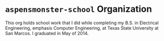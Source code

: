 # `aspensmonster-school` Organization

This org holds school work that I did while completing my B.S. in Electrical
Engineering, emphasis Computer Engineering, at Texas State University at San 
Marcos. I graduated in May of 2014.
